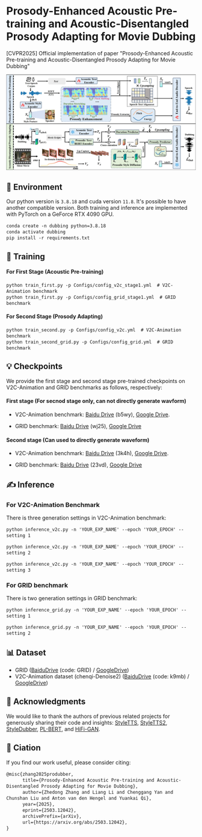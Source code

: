 # Prosody-Enhanced Acoustic Pre-training and Acoustic-Disentangled Prosody Adapting for Movie Dubbing

[CVPR2025] Official implementation of paper "Prosody-Enhanced Acoustic Pre-training and Acoustic-Disentangled Prosody Adapting for Movie Dubbing"

![alt text](Figure/method.jpg)

## 🌼 Environment

Our python version is ```3.8.18``` and cuda version ```11.8```. It's possible to have another compatible version. 
Both training and inference are implemented with PyTorch on a
GeForce RTX 4090 GPU.

```
conda create -n dubbing python=3.8.18
conda activate dubbing
pip install -r requirements.txt
```

## 🔧 Training

#### For First Stage (Acoustic Pre-training)
```
python train_first.py -p Configs/config_v2c_stage1.yml  # V2C-Animation benchmark
python train_first.py -p Configs/config_grid_stage1.yml  # GRID benchmark
```
#### For Second Stage (Prosody Adapting)
```
python train_second.py -p Configs/config_v2c.yml  # V2C-Animation benchmark
python train_second_grid.py -p Configs/config_grid.yml  # GRID benchmark
```

## 💡 Checkpoints

We provide the first stage and second stage pre-trained checkpoints on V2C-Animation and GRID benchmarks as follows, respectively:

#### First stage (For secnod stage only, can not directly generate wavform)
- V2C-Animation benchmark: [Baidu Drive](https://pan.baidu.com/s/1ZUAjOu4jTkx0znVMBngVKA) (b5wy), [Google Drive](https://drive.google.com/file/d/1HF1Bh44oO8w2EYOfX0H6ZhUHVFhMRJOG/view?usp=drive_link).

- GRID benchmark: [Baidu Drive](https://pan.baidu.com/s/1evzJYGRhqoyLg7f9kTUyiw) (wj25), [Google Drive](https://drive.google.com/file/d/1kMIxHi3_ISFsChCsbnJOcHqpe7lk9_XP/view?usp=drive_link)

#### Second stage (Can used to directly generate waveform)
- V2C-Animation benchmark: [Baidu Drive](https://pan.baidu.com/s/1BfPELKc6BVcX9Vz4KnbToA) (3k4h), [Google Drive](https://drive.google.com/file/d/1VucTEmMVNpIJLDtvJbX7lv4VqubVC7we/view?usp=drive_link).

- GRID benchmark: [Baidu Drive](https://pan.baidu.com/s/1Nt9G7Xp9aEnlNTC9KoJ0fg) (23vd), [Google Drive](https://drive.google.com/file/d/1pk9gcGUcM5OnibcxktUwYM-m73QxPtUV/view?usp=drive_link)

## ✍ Inference

### For V2C-Animation Benchmark
There is three generation settings in V2C-Animation benchmark:

```
python inference_v2c.py -n 'YOUR_EXP_NAME' --epoch 'YOUR_EPOCH' --setting 1
```
```
python inference_v2c.py -n 'YOUR_EXP_NAME' --epoch 'YOUR_EPOCH' --setting 2
```
```
python inference_v2c.py -n 'YOUR_EXP_NAME' --epoch 'YOUR_EPOCH' --setting 3
```

### For GRID benchmark
There is two generation settings in GRID benchmark:
```
python inference_grid.py -n 'YOUR_EXP_NAME' --epoch 'YOUR_EPOCH' --setting 1
```
```
python inference_grid.py -n 'YOUR_EXP_NAME' --epoch 'YOUR_EPOCH' --setting 2
```

## 📊 Dataset

- GRID ([BaiduDrive](https://pan.baidu.com/s/1E4cPbDvw_Zfk3_F8qoM7JA) (code: GRID) /  [GoogleDrive](https://drive.google.com/drive/folders/1_z51hy6H3K4kyHy-MXtMfo2Py6edpscE?usp=drive_link))
- V2C-Animation dataset (chenqi-Denoise2) ([BaiduDrive]( https://pan.baidu.com/s/12hEFbXwpv4JscG3tUffjbA) (code: k9mb) / [GoogleDrive](https://drive.google.com/drive/folders/11WhRulJd23XzeuWmUVay5carpudGq3ig?usp=drive_link))


## 🙏 Acknowledgments
We would like to thank the authors of previous related projects for generously sharing their code and insights: [StyleTTS](https://github.com/yl4579/StyleTTS), [StyleTTS2](https://github.com/yl4579/StyleTTS2), [StyleDubber](https://github.com/GalaxyCong/StyleDubber), [PL-BERT](https://github.com/yl4579/PL-BERT), and [HiFi-GAN](https://github.com/jik876/hifi-gan).


## 🤝 Ciation
If you find our work useful, please consider citing:
```
@misc{zhang2025produbber,
      title={Prosody-Enhanced Acoustic Pre-training and Acoustic-Disentangled Prosody Adapting for Movie Dubbing}, 
      author={Zhedong Zhang and Liang Li and Chenggang Yan and Chunshan Liu and Anton van den Hengel and Yuankai Qi},
      year={2025},
      eprint={2503.12042},
      archivePrefix={arXiv},
      url={https://arxiv.org/abs/2503.12042}, 
}
```